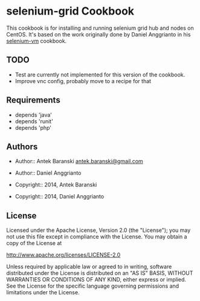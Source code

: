 selenium-grid Cookbook
======================
This cookbook is for installing and running selenium grid hub and nodes on CentOS. It's based on the work originally
done by Daniel Anggrianto in his <a href="https://github.com/danggrianto/selenium-vm">selenium-vm</a> cookbook.


TODO
-----------
* Test are currently not implemented for this version of the cookbook.
* Improve vnc config, probably move to a recipe for that

Requirements
------------
* depends          'java'
* depends          'runit'
* depends          'php'

Authors
------------
- Author:: Antek Baranski <antek.baranski@gmail.com>
- Author:: Daniel Anggrianto

- Copyright:: 2014, Antek Baranski
- Copyright:: 2014, Daniel Anggrianto

License
------------
Licensed under the Apache License, Version 2.0 (the "License");
you may not use this file except in compliance with the License.
You may obtain a copy of the License at

http://www.apache.org/licenses/LICENSE-2.0

Unless required by applicable law or agreed to in writing, software
distributed under the License is distributed on an "AS IS" BASIS,
WITHOUT WARRANTIES OR CONDITIONS OF ANY KIND, either express or implied.
See the License for the specific language governing permissions and
limitations under the License.
